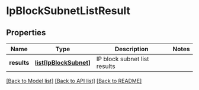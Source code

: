 # IpBlockSubnetListResult

## Properties
Name | Type | Description | Notes
------------ | ------------- | ------------- | -------------
**results** | [**list[IpBlockSubnet]**](IpBlockSubnet.md) | IP block subnet list results | 

[[Back to Model list]](../README.md#documentation-for-models) [[Back to API list]](../README.md#documentation-for-api-endpoints) [[Back to README]](../README.md)

